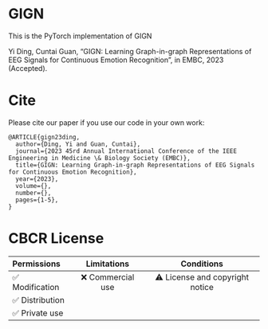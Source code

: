 # GIGN
This is the PyTorch implementation of GIGN

Yi Ding, Cuntai Guan, “GIGN: Learning Graph-in-graph Representations of EEG Signals for Continuous Emotion Recognition”, in EMBC, 2023 (Accepted).
# Cite
Please cite our paper if you use our code in your own work:

```
@ARTICLE{gign23ding,
  author={Ding, Yi and Guan, Cuntai},
  journal={2023 45rd Annual International Conference of the IEEE Engineering in Medicine \& Biology Society (EMBC)}, 
  title={GIGN: Learning Graph-in-graph Representations of EEG Signals for Continuous Emotion Recognition}, 
  year={2023},
  volume={},
  number={},
  pages={1-5},
}

```
# CBCR License
| Permissions | Limitations | Conditions |
| :---         |     :---:      |          :---: |
| :white_check_mark: Modification   | :x: Commercial use   | :warning: License and copyright notice   |
| :white_check_mark: Distribution     |       |      |
| :white_check_mark: Private use     |        |      |
